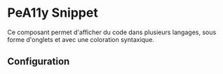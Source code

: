 PeA11y Snippet
==============

Ce composant permet d'afficher du code dans plusieurs langages, sous forme d'onglets et avec une coloration syntaxique. 

Configuration
-------------


